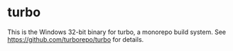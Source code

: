 # turbo

This is the Windows 32-bit binary for turbo, a monorepo build system. See https://github.com/turborepo/turbo for details.
